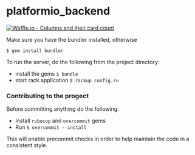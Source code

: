 # platformio_backend
[![Waffle.io - Columns and their card count](https://badge.waffle.io/Gitlings/platformio_frontend.svg?columns=all)](https://waffle.io/Gitlings/platformio_frontend)

Make sure you have the bundler installed, otherwise
```
$ gem install bundler
```

To run the server, do the following from the project directory:
- install the gems
```$ bundle```
- start rack application
```$ rackup config.ru```

### Contributing to the progect
Before committing anything do the following:
- Install `rubocop` and `overcommit` gems
- Run `$ overcommit --install`

This will enable precommit checks in order to help maintain the code in a consistent style.
